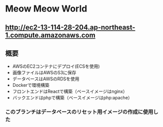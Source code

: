 # Meow Meow World

## http://ec2-13-114-28-204.ap-northeast-1.compute.amazonaws.com

## 概要
- AWSのEC2コンテナにデプロイ(ECSを使用)
- 画像ファイルはAWSのS3に保存
- データベースはAWSのRDSを使用
- Dockerで環境構築
- フロントエンドはReactで構築（ベースイメージはnginx）
- バックエンドはphpで構築（ベースイメージはphp:apache）

### このブランチはデータベースのリセット用イメージの作成に使用した
